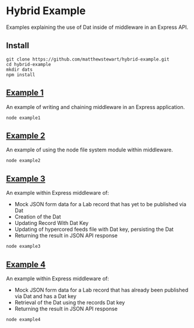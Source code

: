 # Hybrid Example
Examples explaining the use of Dat inside of middleware in an Express API.

## Install
```
git clone https://github.com/matthewstewart/hybrid-example.git
cd hybrid-example
mkdir dats
npm install
```

## [Example 1](https://github.com/matthewstewart/hybrid-example/blob/master/example1.js)
An example of writing and chaining middleware in an Express application.
```
node example1
```

## [Example 2](https://github.com/matthewstewart/hybrid-example/blob/master/example2.js)
An example of using the node file system module within middleware.
```
node example2
```

## [Example 3](https://github.com/matthewstewart/hybrid-example/blob/master/example3.js)
An example within Express middleware of:  
- Mock JSON form data for a Lab record that has yet to be published via Dat  
- Creation of the Dat  
- Updating Record With Dat Key  
- Updating of hypercored feeds file with Dat key, persisting the Dat  
- Returning the result in JSON API response
```
node example3
```

## [Example 4](https://github.com/matthewstewart/hybrid-example/blob/master/example4.js)
An example within Express middleware of:  
- Mock JSON form data for a Lab record that has already been published via Dat and has a Dat key  
- Retrieval of the Dat using the records Dat key  
- Returning the result in JSON API response
```
node example4
```